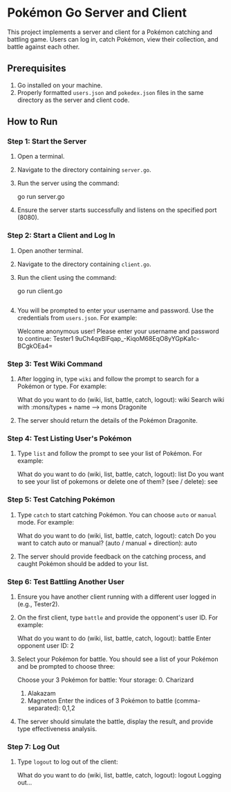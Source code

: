 
# Pokémon Go Server and Client

This project implements a server and client for a Pokémon catching and battling game. Users can log in, catch Pokémon, view their collection, and battle against each other.

## Prerequisites

1. Go installed on your machine.
2. Properly formatted `users.json` and `pokedex.json` files in the same directory as the server and client code.

## How to Run

### Step 1: Start the Server

1. Open a terminal.
2. Navigate to the directory containing `server.go`.
3. Run the server using the command:

   go run server.go
 
4. Ensure the server starts successfully and listens on the specified port (8080).

### Step 2: Start a Client and Log In

1. Open another terminal.
2. Navigate to the directory containing `client.go`.
3. Run the client using the command:

   go run client.go
   ```
4. You will be prompted to enter your username and password. Use the credentials from `users.json`. For example:

   Welcome anonymous user!
   Please enter your username and password to continue: Tester1 9uCh4qxBlFqap_-KiqoM68EqO8yYGpKa1c-BCgkOEa4=


### Step 3: Test Wiki Command

1. After logging in, type `wiki` and follow the prompt to search for a Pokémon or type. For example:

   What do you want to do (wiki, list, battle, catch, logout): wiki
   Search wiki with :mons/types + name
   --> mons Dragonite

2. The server should return the details of the Pokémon Dragonite.

### Step 4: Test Listing User's Pokémon

1. Type `list` and follow the prompt to see your list of Pokémon. For example:

   What do you want to do (wiki, list, battle, catch, logout): list
   Do you want to see your list of pokemons or delete one of them? (see / delete): see


### Step 5: Test Catching Pokémon

1. Type `catch` to start catching Pokémon. You can choose `auto` or `manual` mode. For example:

   What do you want to do (wiki, list, battle, catch, logout): catch
   Do you want to catch auto or manual? (auto / manual + direction): auto

2. The server should provide feedback on the catching process, and caught Pokémon should be added to your list.

### Step 6: Test Battling Another User

1. Ensure you have another client running with a different user logged in (e.g., Tester2).
2. On the first client, type `battle` and provide the opponent's user ID. For example:

   What do you want to do (wiki, list, battle, catch, logout): battle
   Enter opponent user ID: 2

3. Select your Pokémon for battle. You should see a list of your Pokémon and be prompted to choose three:

   Choose your 3 Pokémon for battle:
   Your storage:
   0. Charizard
   1. Alakazam
   2. Magneton
   Enter the indices of 3 Pokémon to battle (comma-separated): 0,1,2

4. The server should simulate the battle, display the result, and provide type effectiveness analysis.

### Step 7: Log Out

1. Type `logout` to log out of the client:

   What do you want to do (wiki, list, battle, catch, logout): logout
   Logging out...


